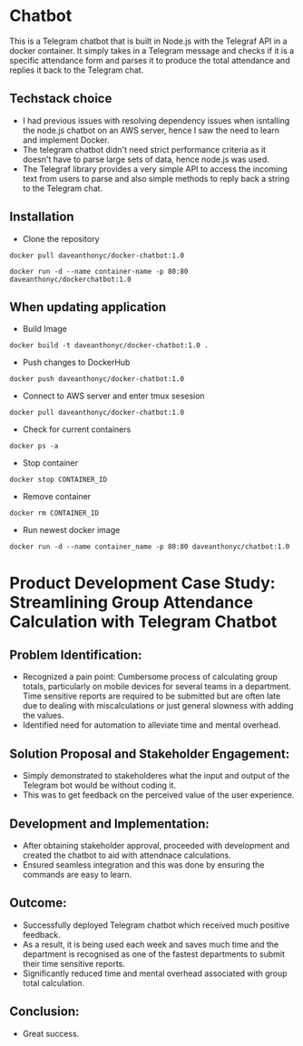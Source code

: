 # Chatbot

This is a Telegram chatbot that is built in Node.js with the Telegraf API in a docker container. It simply takes in a Telegram message and checks if it is a specific attendance form and parses it to produce the total attendance and replies it back to the Telegram chat.

## Techstack choice 
- I had previous issues with resolving dependency issues when isntalling the node.js chatbot on an AWS server, hence I saw the need to learn and implement Docker.
- The telegram chatbot didn't need strict performance criteria as it doesn't have to parse large sets of data, hence node.js was used.
- The Telegraf library provides a very simple API to access the incoming text from users to parse and also simple methods to reply back a string to the Telegram chat.

## Installation
- Clone the repository


`docker pull daveanthonyc/docker-chatbot:1.0`


`docker run -d --name container-name -p 80:80 daveanthonyc/dockerchatbot:1.0`

## When updating application
- Build Image

`docker build -t daveanthonyc/docker-chatbot:1.0 .`

- Push changes to DockerHub

`docker push daveanthonyc/docker-chatbot:1.0`

- Connect to AWS server and enter tmux sesesion

`docker pull daveanthonyc/docker-chatbot:1.0`

- Check for current containers

`docker ps -a`

- Stop container

`docker stop CONTAINER_ID`

- Remove container

`docker rm CONTAINER_ID`

- Run newest docker image

`docker run -d --name container_name -p 80:80 daveanthonyc/chatbot:1.0`

# Product Development Case Study: Streamlining Group Attendance Calculation with Telegram Chatbot

## Problem Identification:

* Recognized a pain point: Cumbersome process of calculating group totals, particularly on mobile devices for several teams in a department. Time sensitive reports are required to be submitted but are often late due to dealing with miscalculations or just general slowness with adding the values.
* Identified need for automation to alleviate time and mental overhead.

## Solution Proposal and Stakeholder Engagement:
* Simply demonstrated to stakeholderes what the input and output of the Telegram bot would be without coding it. 
* This was to get feedback on the perceived value of the user experience.

## Development and Implementation:

* After obtaining stakeholder approval, proceeded with development and created the chatbot to aid with attendnace calculations.
* Ensured seamless integration and this was done by ensuring the commands are easy to learn.

## Outcome:
* Successfully deployed Telegram chatbot which received much positive feedback.
* As a result, it is being used each week and saves much time and the department is recognised as one of the fastest departments to submit their time sensitive reports.
* Significantly reduced time and mental overhead associated with group total calculation.

## Conclusion:
* Great success.

